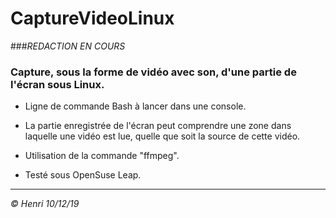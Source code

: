 # CaptureVideoLinux

###_REDACTION EN COURS_

### Capture, sous la forme de vidéo avec son, d'une partie de l'écran sous Linux.

* Ligne de commande Bash à lancer dans une console.

* La partie enregistrée de l'écran peut comprendre une zone dans laquelle une vidéo est lue, quelle que soit la source de cette vidéo.

* Utilisation de la commande "ffmpeg".

* Testé sous OpenSuse Leap.

---
_© Henri 10/12/19_
